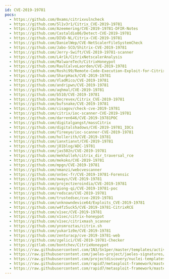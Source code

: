 ```yaml
---
id: CVE-2019-19781
pocs:
  - https://github.com/0xams/citrixvulncheck
  - https://github.com/5l1v3r1/Citrix_CVE-2019-19781
  - https://github.com/Azeemering/CVE-2019-19781-DFIR-Notes
  - https://github.com/Castaldio86/Detect-CVE-2019-19781
  - https://github.com/DIVD-NL/Citrix-CVE-2019-19781
  - https://github.com/DanielWep/CVE-NetScalerFileSystemCheck
  - https://github.com/Jabo-SCO/Shitrix-CVE-2019-19781
  - https://github.com/Jerry-Swift/CVE-2019-19781-scanner
  - https://github.com/L4r1k/CitrixNetscalerAnalysis
  - https://github.com/MalwareTech/CitrixHoneypot
  - https://github.com/RaulCalvoLaorden/CVE-2019-19781
  - https://github.com/Roshi99/Remote-Code-Execution-Exploit-for-Citrix-Application-Delivery-Controller-and-Citrix-Gateway-CVE-201
  - https://github.com/SharpHack/CVE-2019-19781
  - https://github.com/VladRico/CVE-2019-19781
  - https://github.com/andripwn/CVE-2019-19781
  - https://github.com/aqhmal/CVE-2019-19781
  - https://github.com/b510/CVE-2019-19781
  - https://github.com/becrevex/Citrix_CVE-2019-19781
  - https://github.com/bufsnake/CVE-2019-19781
  - https://github.com/cisagov/check-cve-2019-19781
  - https://github.com/citrix/ioc-scanner-CVE-2019-19781
  - https://github.com/darren646/CVE-2019-19781POC
  - https://github.com/digitalgangst/massCitrix
  - https://github.com/digitalshadows/CVE-2019-19781_IOCs
  - https://github.com/fireeye/ioc-scanner-CVE-2019-19781
  - https://github.com/hollerith/CVE-2019-19781
  - https://github.com/ianxtianxt/CVE-2019-19781
  - https://github.com/j81blog/ADC-19781
  - https://github.com/jas502n/CVE-2019-19781
  - https://github.com/mekhalleh/citrix_dir_traversal_rce
  - https://github.com/mekoko/CVE-2019-19781
  - https://github.com/mpgn/CVE-2019-19781
  - https://github.com/nmanzi/webcvescanner
  - https://github.com/onSec-fr/CVE-2019-19781-Forensic
  - https://github.com/oways/CVE-2019-19781
  - https://github.com/projectzeroindia/CVE-2019-19781
  - https://github.com/qiong-qi/CVE-2019-19781-poc
  - https://github.com/redscan/CVE-2019-19781
  - https://github.com/trustedsec/cve-2019-19781
  - https://github.com/unknowndevice64/Exploits_CVE-2019-19781
  - https://github.com/w4fz5uck5/CVE-2019-19781-CitrixRCE
  - https://github.com/x1sec/CVE-2019-19781
  - https://github.com/x1sec/citrix-honeypot
  - https://github.com/x1sec/citrixmash_scanner
  - https://github.com/ynsmroztas/citrix.sh
  - https://github.com/yukar1z0e/CVE-2019-19781
  - https://github.com/zenturacp/cve-2019-19781-web
  - https://github.com/zgelici/CVE-2019-19781-Checker
  - https://gitlab.com/bontchev/CitrixHoneypot
  - https://raw.githubusercontent.com/1N3/Sn1per/master/templates/active/CVE-2019-19781_-_Citrix_ADC_Directory_Traversal.sh
  - https://raw.githubusercontent.com/jaeles-project/jaeles-signatures/master/cves/citrix-adc-path-traversal-cve-2019-19781.yaml
  - https://raw.githubusercontent.com/projectdiscovery/nuclei-templates/master/cves/2019/CVE-2019-19781.yaml
  - https://raw.githubusercontent.com/rapid7/metasploit-framework/master/modules/auxiliary/scanner/http/citrix_dir_traversal.rb
  - https://raw.githubusercontent.com/rapid7/metasploit-framework/master/modules/exploits/linux/http/citrix_dir_traversal_rce.rb
---
```

